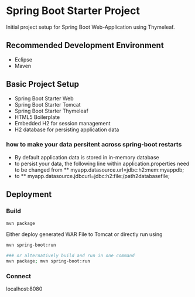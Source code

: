 # Spring Boot Starter Project

Initial project setup for Spring Boot Web-Application using Thymeleaf.

## Recommended Development Environment

   * Eclipse
   * Maven


## Basic Project Setup

   * Spring Boot Starter Web
   * Spring Boot Starter Tomcat
   * Spring Boot Starter Thymeleaf
   * HTML5 Boilerplate
   * Embedded H2 for session management
   * H2 database for persisting application data

### how to make your data persitent across spring-boot restarts

   * By default application data is stored in in-memory database
   * to persist your data, the following line within application.properties need to be changed from
   ** myapp.datasource.url=jdbc:h2:mem:myappdb;
   * to
   ** myapp.datasource.jdbcurl=jdbc:h2:file:/path2databasefile;

## Deployment

### Build
```bash
mvn package
```

Either deploy generated WAR File to Tomcat or directly run using
```bash
mvn spring-boot:run

### or alternatively build and run in one command
mvn package; mvn spring-boot:run

```
### Connect
localhost:8080
